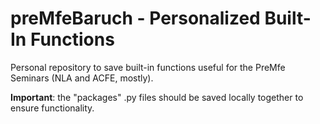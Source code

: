 # preMfeBaruch - Personalized Built-In Functions


Personal repository to save built-in functions useful for the PreMfe Seminars (NLA and ACFE, mostly). 

**Important**: the "packages" .py files should be saved locally together to ensure functionality.
